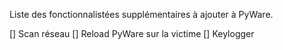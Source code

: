 Liste des fonctionnalistées supplémentaires à ajouter à PyWare.

[] Scan réseau
[] Reload PyWare sur la victime
[] Keylogger
